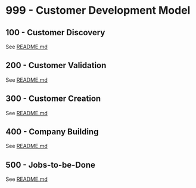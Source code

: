 # 999 - Customer Development Model

## 100 - Customer Discovery

See [README.md](./100/README.md)

## 200 - Customer Validation

See [README.md](./200/README.md)

## 300 - Customer Creation

See [README.md](./300/README.md)

## 400 - Company Building

See [README.md](./400/README.md)

## 500 - Jobs-to-be-Done

See [README.md](./500/README.md)
